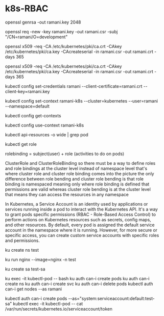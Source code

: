 # k8s-RBAC

openssl genrsa -out ramani.key 2048

openssl req -new -key ramani.key -out ramani.csr -subj "/CN=ramani/O=development"

openssl x509 -req -CA /etc/kubernetes/pki/ca.crt -CAkey /etc/kubernetes/pki/ca.key -CAcreateserial -in ramani.csr -out ramani.crt -days 365

openssl x509 -req -CA /etc/kubernetes/pki/ca.crt -CAkey /etc/kubernetes/pki/ca.key -CAcreateserial -in ramani.csr -out ramani.crt -days 365

kubectl config set-credentials ramani --client-certificate=ramani.crt --client-key=ramani.key

kubectl config set-context ramani-k8s --cluster=kubernetes --user=ramani --namespace=default

kubectl config get-contexts

kubectl config use-context ramani-k8s

kubectl api-resources -o wide | grep pod

kubectl get role

rolebinding = subject(user) + role (activities to do on pods)

ClusterRole and ClusterRoleBinding so there must be a way to define roles and role bindings at the cluster level instead of namespace level that's  where cluster role and cluster role binding comes into the picture the only difference between role bending and cluster role bending is that role  binding is namespaced meaning only where role binding is defined that permissions are valid whereas cluster role bending is at the cluster level that means they can access the resources in any
namespace 

In Kubernetes, a Service Account is an identity used by applications or services running inside a pod to interact with the Kubernetes API. It's a way to grant pods specific permissions (RBAC - Role-Based Access Control) to perform actions on Kubernetes resources such as secrets, config maps, and other resources.
By default, every pod is assigned the default service account in the namespace where it is running. However, for more secure or specific access, you can create custom service accounts with specific roles and permissions.

  ku create ns test

  ku run nginx --image=nginx -n test

  ku create sa test-sa
 
  ku exec -it kubectl-pod -- bash
  ku auth can-i create pods
  ku auth can-i create ns
  ku auth can-i create svc
  ku auth can-i delete pods
  kubectl auth can-i get nodes --as ramani
  
 kubectl auth can-i create pods --as="system:serviceaccount:default:test-sa"
  kubectl exec -it kubectl-pod -- cat /var/run/secrets/kubernetes.io/serviceaccount/token
